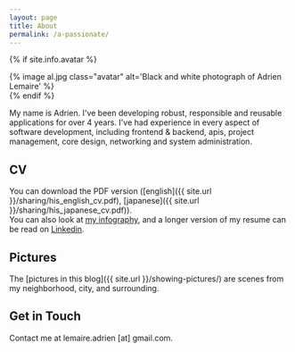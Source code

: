 ```yaml
---
layout: page
title: About
permalink: /a-passionate/
---
```


{% if site.info.avatar %}
<div class="centered">
    {% image al.jpg class="avatar" alt='Black and white photograph of Adrien Lemaire' %}
</div>
{% endif %}

My name is Adrien. I've been developing robust, responsible and reusable applications for over 4 years.
I've had experience in every aspect of software development, including frontend
& backend, apis, project management, core design, networking and system administration.


## CV

You can download the PDF version
([english]({{ site.url }}/sharing/his_english_cv.pdf),
[japanese]({{ site.url }}/sharing/his_japanese_cv.pdf)).  
You can also look at [my infography](http://vizualize.me/adrien.lemaire), and a
longer version of my resume can be read on
[Linkedin](https://www.linkedin.com/in/adrienlemaire).


## Pictures
The [pictures in this blog]({{ site.url }}/showing-pictures/) are scenes from my neighborhood, city, and
surrounding.


## Get in Touch

Contact me at lemaire.adrien [at] gmail.com.
